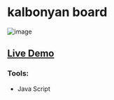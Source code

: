 # kalbonyan board
![image](https://user-images.githubusercontent.com/100785039/229222346-f2fcc211-dfb2-4cfd-8f28-b8122621e233.png)
<h2><a href="https://notshawky007.github.io/kalbonyan-board/">Live Demo</a></h2>

### Tools:
- Java Script

